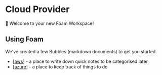 # Cloud Provider

👋 Welcome to your new Foam Workspace!

## Using Foam

We've created a few Bubbles (markdown documents) to get you started.

- [[aws]] - a place to write down quick notes to be categorised later
- [[azure]] - a place to keep track of things to do

[//begin]: # 'Autogenerated link references for markdown compatibility'
[aws]: aws 'AWS'
[aws-serverless-services]: aws-serverless-services 'Serverless Services'
[azure]: azure 'Azure'
[azure-serverless-services]: azure-serverless-services 'Serverless Services'
[//end]: # 'Autogenerated link references'

[//begin]: # "Autogenerated link references for markdown compatibility"
[aws]: aws "AWS"
[aws-serverless-services]: aws-serverless-services "Serverless Services"
[azure]: azure "Azure"
[azure-serverless-services]: azure-serverless-services "Serverless Services"
[//end]: # "Autogenerated link references"